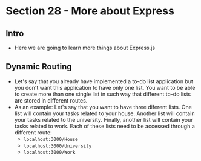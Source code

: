 # Section 28 - More about Express

## Intro
* Here we are going to learn more things about Express.js

## Dynamic Routing
* Let's say that you already have implemented a to-do list application but you don't want this application to have only one list. You want to be able to create more than one single list in such way that different to-do lists are stored in different routes.
* As an example: Let's say that you want to have three diferent lists. One list will contain your tasks related to your house. Another list will contain your tasks related to the university. Finally, another list will contain your tasks related to work. Each of these lists need to be accessed through a different route:
  * ```localhost:3000/House```
  * ```localhost:3000/University```
  * ```localhost:3000/Work```
